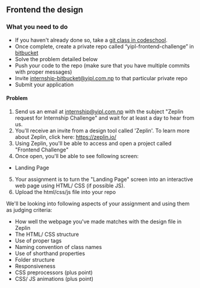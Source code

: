 ## Frontend the design

### What you need to do

* If you haven't already done so, take a [git class in codeschool](https://www.codeschool.com/courses/try-git).
* Once complete, create a private repo called “yipl-frontend-challenge” in [bitbucket](https://bitbucket.org)
* Solve the problem detailed below
* Push your code to the repo (make sure that you have multiple commits with proper messages) 
* Invite internship-bitbucket@yipl.com.np to that particular private repo
* Submit your application

#### Problem

1. Send us an email at internship@yipl.com.np with the subject "Zeplin request for Internship Challenge" and wait for at least a day to hear from us.
2. You'll receive an invite from a design tool called 'Zeplin'. To learn more about Zeplin, click here: https://zeplin.io/
3. Using Zeplin, you'll be able to access and open a project called "Frontend Challenge"
4. Once open, you'll  be able to see following screen: 
 - Landing Page
5. Your assignment is to turn the "Landing Page" screen into an interactive web page using HTML/ CSS (if possible JS). 
5. Upload the html/css/js file into your repo

We'll be looking into following aspects of your assignment and using them as judging criteria:
- How well the webpage you've made matches with the design file in Zeplin
- The HTML/ CSS structure 
- Use of proper tags
- Naming convention of class names
- Use of shorthand properties
- Folder structure
- Responsiveness
- CSS preprocessors (plus point)
- CSS/ JS animations (plus point)
